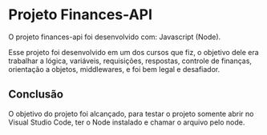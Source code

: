 # Projeto Finances-API
O projeto finances-api foi desenvolvido com: Javascript (Node).

Esse projeto foi desenvolvido em um dos cursos que fiz, o objetivo dele era trabalhar a lógica, variáveis, requisições, respostas, controle de finanças, orientação a objetos,
middlewares, e foi bem legal e desafiador.

## Conclusão
O objetivo do projeto foi alcançado, para testar o projeto somente abrir no Visual Studio Code, ter o Node instalado e chamar o arquivo pelo node.
